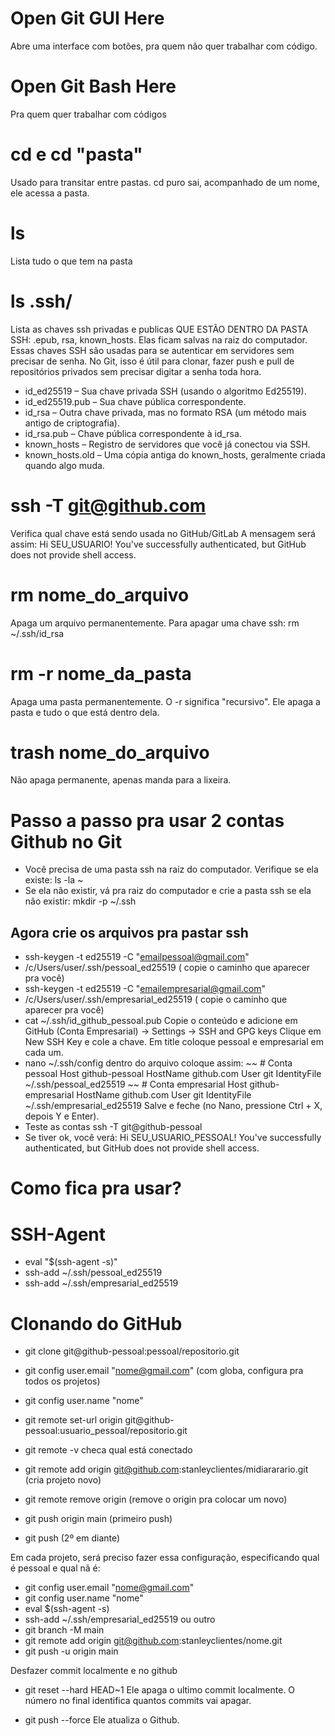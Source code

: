 # Open Git GUI Here
Abre uma interface com botões, pra quem não quer trabalhar  com código. 

# Open Git Bash Here
Pra quem quer trabalhar com códigos

# cd e cd "pasta"
Usado para transitar entre pastas. cd puro sai, acompanhado de um nome, ele acessa a pasta. 

# ls
Lista tudo o que tem na pasta

# ls .ssh/
Lista as chaves ssh privadas e publicas QUE ESTÃO DENTRO DA PASTA SSH: .epub, rsa, known_hosts.
Elas ficam salvas na raiz do computador. 
Essas chaves SSH são usadas para se autenticar em servidores sem precisar de senha. No Git, isso é útil para clonar, fazer push e pull de repositórios privados sem precisar digitar a senha toda hora.
- id_ed25519 – Sua chave privada SSH (usando o algoritmo Ed25519).
- id_ed25519.pub – Sua chave pública correspondente.
- id_rsa – Outra chave privada, mas no formato RSA (um método mais antigo de criptografia).
- id_rsa.pub – Chave pública correspondente à id_rsa.
- known_hosts – Registro de servidores que você já conectou via SSH.
- known_hosts.old – Uma cópia antiga do known_hosts, geralmente criada quando algo muda.

# ssh -T git@github.com
Verifica qual chave está sendo usada no GitHub/GitLab
A mensagem será assim: 
Hi SEU_USUARIO! You've successfully authenticated, but GitHub does not provide shell access.

# rm nome_do_arquivo
Apaga um arquivo permanentemente. Para apagar uma chave ssh: 
rm ~/.ssh/id_rsa

# rm -r nome_da_pasta
Apaga uma pasta permanentemente. O -r significa "recursivo". Ele apaga a pasta e tudo o que está dentro dela. 

# trash nome_do_arquivo
Não apaga permanente, apenas manda para a lixeira. 

# Passo a passo pra usar 2 contas Github no Git
- Você precisa de uma pasta ssh na raiz do computador. Verifique se ela existe: ls -la ~
- Se ela não existir, vá pra raiz do computador e crie a pasta ssh se ela não existir: mkdir -p ~/.ssh

## Agora crie os arquivos pra pastar ssh
- ssh-keygen -t ed25519 -C "emailpessoal@gmail.com"
- /c/Users/user/.ssh/pessoal_ed25519 ( copie o caminho que aparecer pra você)
- ssh-keygen -t ed25519 -C "emailempresarial@gmail.com"
- /c/Users/user/.ssh/empresarial_ed25519 ( copie o caminho que aparecer pra você)
- cat ~/.ssh/id_github_pessoal.pub Copie o conteúdo e adicione em GitHub (Conta Empresarial) → Settings → SSH and GPG keys
Clique em New SSH Key e cole a chave. Em title coloque pessoal e empresarial em cada um.
- nano ~/.ssh/config dentro do arquivo coloque assim:
~~  # Conta pessoal
Host github-pessoal
    HostName github.com
    User git
    IdentityFile ~/.ssh/pessoal_ed25519
~~ # Conta empresarial
Host github-empresarial
    HostName github.com
    User git
    IdentityFile ~/.ssh/empresarial_ed25519
Salve e feche (no Nano, pressione Ctrl + X, depois Y e Enter).
- Teste as contas ssh -T git@github-pessoal
- Se tiver ok, você verá: Hi SEU_USUARIO_PESSOAL! You've successfully authenticated, but GitHub does not provide shell access.

# Como fica pra usar? 
# SSH-Agent
- eval "$(ssh-agent -s)"
- ssh-add ~/.ssh/pessoal_ed25519
- ssh-add ~/.ssh/empresarial_ed25519

# Clonando do GitHub
- git clone git@github-pessoal:pessoal/repositorio.git
- git config user.email "nome@gmail.com" (com globa, configura pra todos os projetos)
- git config user.name "nome"

- git remote set-url origin git@github-pessoal:usuario_pessoal/repositorio.git
- git remote -v checa qual está conectado
- git remote add origin git@github.com:stanleyclientes/midiararario.git (cria projeto novo)
- git remote remove origin (remove o origin pra colocar um novo)
- git push origin main (primeiro push)
- git push (2º em diante)

Em cada projeto, será preciso fazer essa configuração, especificando qual é pessoal e qual nã é: 
- git config user.email "nome@gmail.com"
- git config user.name "nome"
- eval $(ssh-agent -s)
- ssh-add ~/.ssh/empresarial_ed25519 ou outro
- git branch -M main
- git remote add origin git@github.com:stanleyclientes/nome.git
- git push -u origin main

Desfazer commit localmente e no github
- git reset --hard HEAD~1
Ele apaga o ultimo commit localmente. O número no final identifica quantos commits vai apagar.

- git push --force
Ele atualiza o Github. 








